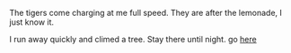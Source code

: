 The tigers come charging at me full speed.  They are after the lemonade, I just know it.

I run away quickly and climed a tree. Stay there until night. go [here](../the-nights/the-nights.md)
